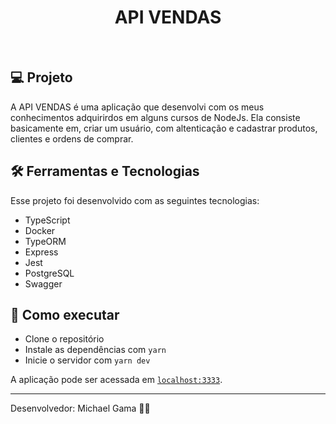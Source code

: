 <h1 align="center">API VENDAS</h1>

<br>

## 💻 Projeto

A API VENDAS é uma aplicação que desenvolvi com os meus conhecimentos adquirirdos em alguns cursos de NodeJs. Ela consiste basicamente em, criar um usuário, com altenticação e cadastrar produtos, clientes e ordens de comprar.

## 🛠 Ferramentas e Tecnologias

Esse projeto foi desenvolvido com as seguintes tecnologias:

- TypeScript
- Docker
- TypeORM
- Express
- Jest
- PostgreSQL
- Swagger

## 🚀 Como executar

- Clone o repositório
- Instale as dependências com `yarn`
- Inicie o servidor com `yarn dev`

A aplicação pode ser acessada em [`localhost:3333`](http://localhost:3333).

---

Desenvolvedor: Michael Gama 👋🏻
